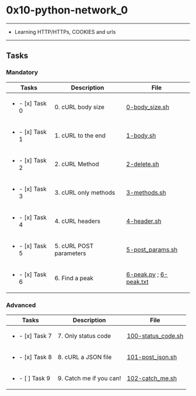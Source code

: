 # 0x10-python-network_0

---

* Learning HTTP/HTTPs, COOKIES and urls

---

## Tasks

### Mandatory 

| Tasks | Description | File |
| ----- | ----- | ----- |
| <ul><li> - [x] Task 0 </li></ul> | 0. cURL body size | [0-body_size.sh](0-body_size.sh) |
| <ul><li> - [x] Task 1 </li></ul> | 1. cURL to the end | [1-body.sh](1-body.sh) |
| <ul><li> - [x] Task 2 </li></ul> | 2. cURL Method | [2-delete.sh](2-delete.sh) |
| <ul><li> - [x] Task 3 </li></ul> | 3. cURL only methods | [3-methods.sh](3-methods.sh) |
| <ul><li> - [x] Task 4 </li></ul> | 4. cURL headers | [4-header.sh](4-header.sh) |
| <ul><li> - [x] Task 5 </li></ul> | 5. cURL POST parameters | [5-post_params.sh](5-post_params.sh) |
| <ul><li> - [x] Task 6 </li></ul> | 6. Find a peak | [6-peak.py](6-peak.py) ; [6-peak.txt](6-peak.txt) |

### Advanced

| Tasks | Description | File |
| ----- | ----- | ----- |
| <ul><li> - [x] Task 7 </li></ul> | 7. Only status code | [100-status_code.sh](100-status_code.sh) | 
| <ul><li> - [x] Task 8 </li></ul> | 8. cURL a JSON file | [101-post_json.sh](101-post_json.sh) |
| <ul><li> - [ ] Task 9 </li></ul> | 9. Catch me if you can! | [102-catch_me.sh](102-catch_me.sh) |
